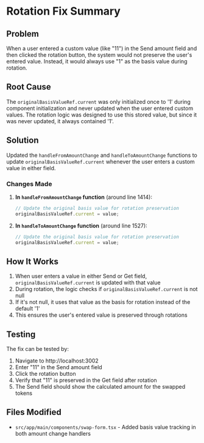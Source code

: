# Rotation Fix Summary

## Problem
When a user entered a custom value (like "11") in the Send amount field and then clicked the rotation button, the system would not preserve the user's entered value. Instead, it would always use "1" as the basis value during rotation.

## Root Cause
The `originalBasisValueRef.current` was only initialized once to '1' during component initialization and never updated when the user entered custom values. The rotation logic was designed to use this stored value, but since it was never updated, it always contained '1'.

## Solution
Updated the `handleFromAmountChange` and `handleToAmountChange` functions to update `originalBasisValueRef.current` whenever the user enters a custom value in either field.

### Changes Made

1. **In `handleFromAmountChange` function** (around line 1414):
   ```typescript
   // Update the original basis value for rotation preservation
   originalBasisValueRef.current = value;
   ```

2. **In `handleToAmountChange` function** (around line 1527):
   ```typescript
   // Update the original basis value for rotation preservation
   originalBasisValueRef.current = value;
   ```

## How It Works

1. When user enters a value in either Send or Get field, `originalBasisValueRef.current` is updated with that value
2. During rotation, the logic checks if `originalBasisValueRef.current` is not null
3. If it's not null, it uses that value as the basis for rotation instead of the default '1'
4. This ensures the user's entered value is preserved through rotations

## Testing

The fix can be tested by:
1. Navigate to http://localhost:3002
2. Enter "11" in the Send amount field
3. Click the rotation button
4. Verify that "11" is preserved in the Get field after rotation
5. The Send field should show the calculated amount for the swapped tokens

## Files Modified
- `src/app/main/components/swap-form.tsx` - Added basis value tracking in both amount change handlers
